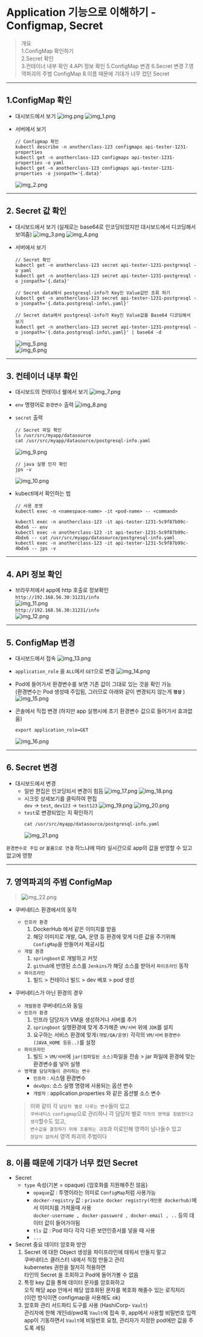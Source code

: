# Application 기능으로 이해하기 - Configmap, Secret

> 개요  
> 1.ConfigMap 확인하기  
> 2.Secret 확인  
> 3.컨테이너 내부 확인
> 4.API 정보 확인
> 5.ConfigMap 변경
> 6.Secret 변경
> 7.영역파괴의 주범 ConfigMap
> 8.이름 때문에 기대가 너무 컸던 Secret

---

## 1.ConfigMap 확인
- 대시보드에서 보기 
  ![img.png](img.png)
  ![img_1.png](img_1.png)
  

- 서버에서 보기  
  ```shell
  // Configmap 확인
  kubectl describe -n anotherclass-123 configmaps api-tester-1231-properties
  kubectl get -n anotherclass-123 configmaps api-tester-1231-properties -o yaml
  kubectl get -n anotherclass-123 configmaps api-tester-1231-properties -o jsonpath='{.data}'
  ```  
  ![img_2.png](img_2.png)
  
---
## 2. Secret 값 확인
- 대시보드에서 보기 (실제로는 base64로 인코딩되었지만 대시보드에서 디코딩해서 보여줌)
  ![img_3.png](img_3.png)
  ![img_4.png](img_4.png)
  

- 서버에서 보기
  ```shell
  // Secret 확인
  kubectl get -n anotherclass-123 secret api-tester-1231-postgresql -o yaml
  kubectl get -n anotherclass-123 secret api-tester-1231-postgresql -o jsonpath='{.data}'
  
  // Secret data에서 postgresql-info가 Key인 Value값만 조회 하기
  kubectl get -n anotherclass-123 secret api-tester-1231-postgresql -o jsonpath='{.data.postgresql-info\.yaml}'
  
  // Secret data에서 postgresql-info가 Key인 Value값을 Base64 디코딩해서 보기
  kubectl get -n anotherclass-123 secret api-tester-1231-postgresql -o jsonpath='{.data.postgresql-info\.yaml}' | base64 -d
  ```
  ![img_5.png](img_5.png)  
  ![img_6.png](img_6.png)

---

## 3. 컨테이너 내부 확인
- 대시보드의 컨테이너 쉘에서 보기
![img_7.png](img_7.png)  

- `env` 명령어로 `환경변수` 출력
  ![img_8.png](img_8.png)  
  

- `secret` 출력
  ```shell
  // Secret 파일 확인
  ls /usr/src/myapp/datasource
  cat /usr/src/myapp/datasource/postgresql-info.yaml
  ```
  ![img_9.png](img_9.png)
  
  ```shell
  // java 실행 인자 확인
  jps -v
  ```
  ![img_10.png](img_10.png)


- kubectl에서 확인하는 법
  ```shell
  // 사용 포맷
  kubectl exec -n <namespace-name> -it <pod-name> -- <command>
  
  kubectl exec -n anotherclass-123 -it api-tester-1231-5c9f87b99c-4bdx6 -- env
  kubectl exec -n anotherclass-123 -it api-tester-1231-5c9f87b99c-4bdx6 -- cat /usr/src/myapp/datasource/postgresql-info.yaml
  kubectl exec -n anotherclass-123 -it api-tester-1231-5c9f87b99c-4bdx6 -- jps -v
  ```
---
  
## 4. API 정보 확인
- 브라우저에서 app에 http 호출로 정보확인  
`http://192.168.56.30:31231/info`  
![img_11.png](img_11.png)  
`http://192.168.56.30:31231/info`  
![img_12.png](img_12.png)

---
## 5. ConfigMap 변경
- 대시보드에서 접속
![img_13.png](img_13.png)  
  

- `application_role` 을 `ALL`에서 `GET`으로 변경
![img_14.png](img_14.png)
- Pod에 들어가서 환경변수를 보면 기존 값이 그대로 있는 것을 확인 가능  
(환경변수는 Pod 생성때 주입됨, 그러므로 아래와 같이 변경되지 않는게 **`정상`** )
![img_15.png](img_15.png)
- 콘솔에서 직접 변경 (하지만 app 실행시에 초기 환경변수 값으로 들어가서 효과없음)
  ```shell
  export application_role=GET
  ```
  ![img_16.png](img_16.png)
---
## 6. Secret 변경
- 대시보드에서 변경
  - 일반 편집은 인코딩되서 변경이 힘듬
    ![img_17.png](img_17.png)
    ![img_18.png](img_18.png)
  - 시크릿 상세보기를 클릭하여 편집   
    `dev` -> `test`, `dev123` -> `test123`
    ![img_19.png](img_19.png)
    ![img_20.png](img_20.png)
  - `test`로 변경되었는 지 확인하기
    ```shell
    cat /usr/src/myapp/datasource/postgresql-info.yaml
    ```
    ![img_21.png](img_21.png)
    


`환경변수로 주입` or `볼륨으로 연결` 하느냐에 따라 실시간으로 app의 값을 반영할 수 있고 없고에 영향

---

## 7. 영역파괴의 주범 ConfigMap
>![img_22.png](img_22.png)
- 쿠버네티스 환경에서의 동작
  - `인프라 환경`
    1. DockerHub 에서  같은 이미지를 받음
    2. 해당 이미지로 개발, QA, 운영 등 환경에 맞게 다른 값을 주기위해 `ConfigMap`을 만들어서 제공시킴
  - `개발 환경`
    1. `springboot`로 개발하고 커밋
    2. `github`에 반영된 소스를 `Jenkins`가 해당 소스를 받아서 `파이프라인` 동작
  - `파이프라인`
    1. 빌드 > 컨테이너 빌드 > dev 배포 > pod 생성

- 쿠버네티스가 아닌 환경의 경우
  - `개발환경` 쿠버네티스와 동일
  - `인프라 환경`
    1. 인프라 담당자가 VM을 생성하거나 서버를 추가
    2. `springboot` 실행환경에 맞게 추가해준 `VM/서버` 위에 `JDK`를 설치
    3. 요구하는 서비스 환경에 맞게`(개발/QA/운영)` 각각의 `VM/서버` `환경변수(JAVA_HOME 등등..)`를 설정  
  - `파이프라인`
    1. 빌드 > `VM/서버`에 `jar(컴파일된 소스)`파일을 전송 > jar 파일에 환경에 맞는 환경변수를 넣어 실행 
  - `영역별 담당자들이 관리하는 변수`
    - `인프라` : 시스템 환경변수
    - `devOps`: 소스 실행 명령에 사용되는 옵션 변수
    - `개발자` : application.properties 와 같은 옵션별 소스 변수
  > 이와 같이 각 `담당자 별로 다루는 변수`들이 있고  
  > `쿠버네티스` `configmap`으로 관리하니 
  > 각 담당자 별로 `각자의 영역을 침범한다고 생각`할수도 있고,   
  > `변수값을 결정하기 위해 조율하는 과정`과 이로인해 영역이 넘나들수 있고  
  > `정답이 없어`서 영역 파괴의 주범이다

---

## 8. 이름 때문에 기대가 너무 컸던 Secret
- Secret 
  - `type` 속성(기본 = opaque) {암호화를 지원해주진 않음}  
    - `opaque`값 : 투명이라는 의미로 `ConfigMap`처럼 사용가능
    - `docker-registry` 값 : `private docker registry(개인용 dockerhub)`에서 이미지를 가져올때 사용  
    `docker-username , docker-password , docker-email , ..` 등의 데이터 값이 들어가야됨
    - `tls` 값 : Pod 마다 각각 다른 보안인증서를 넣을 때 사용
    -  `...`
- Secret 중요 데이터 암호화 방안
  1. Secret 에 대한 Object 생성을  파이프라인에 태워서 만들지 말고  
     쿠버네티스 클러스터 내에서 직접 만들고 관리    
     kubernetes 권한을 철저히 적용하면   
     타인의 Secret 을 조회하고 Pod에 들어가볼 수 없음
  2. 특정 key 값을 통해 데이터 문자를 암호화하고  
    오직 해당 app 안에서 해당 암호화된 문자를 복호화 해줄수 있는 로직처리  
     (이런 방식이면 configmap을 사용해도 ok)
  3. 암호화 관리 서드파티 도구를 사용 (HashiCorp- `Vault`)  
  관리자에 한해 개인id/pwd록 `Vault`에 접속 후, app에서 사용할 비밀번호 입력 
  app이 기동하면서 `Vault`에 비밀번호 요청, 관리자가 지정한 pod에만 값을 주도록 세팅
